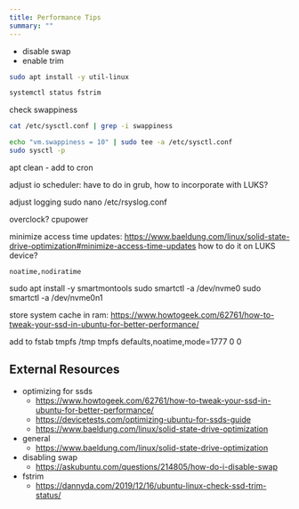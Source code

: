 ```yaml
---
title: Performance Tips
summary: ""
---
```


* disable swap
* enable trim

```bash
sudo apt install -y util-linux
```

```bash
systemctl status fstrim
```

check swappiness

```bash
cat /etc/sysctl.conf | grep -i swappiness
```

```bash
echo "vm.swappiness = 10" | sudo tee -a /etc/sysctl.conf
sudo sysctl -p
```

apt clean - add to cron

adjust io scheduler: have to do in grub, how to incorporate with LUKS?

adjust logging
sudo nano /etc/rsyslog.conf


overclock?
cpupower


minimize access time updates: <https://www.baeldung.com/linux/solid-state-drive-optimization#minimize-access-time-updates>
    how to do it on LUKS device?
    
    noatime,nodiratime

sudo apt install -y smartmontools
sudo smartctl -a /dev/nvme0
sudo smartctl -a /dev/nvme0n1


store system cache in ram: <https://www.howtogeek.com/62761/how-to-tweak-your-ssd-in-ubuntu-for-better-performance/>

add to fstab
tmpfs /tmp tmpfs defaults,noatime,mode=1777 0 0

## External Resources

* optimizing for ssds
    * <https://www.howtogeek.com/62761/how-to-tweak-your-ssd-in-ubuntu-for-better-performance/>
    * <https://devicetests.com/optimizing-ubuntu-for-ssds-guide>
    * <https://www.baeldung.com/linux/solid-state-drive-optimization>
* general
    * <https://www.baeldung.com/linux/solid-state-drive-optimization>
* disabling swap
    * <https://askubuntu.com/questions/214805/how-do-i-disable-swap>
* fstrim
    * <https://dannyda.com/2019/12/16/ubuntu-linux-check-ssd-trim-status/>